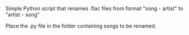 Simple Python script that renames .flac files from format "song - artist" to "artist - song"

Place the .py file in the folder containing songs to be renamed.
